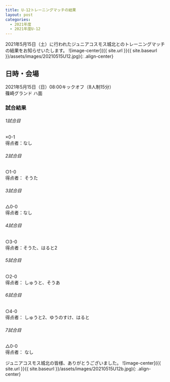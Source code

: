 ```yaml
---
title: U-12トレーニングマッチの結果
layout: post
categories:
  - 2021年度
  - 2021年度U-12
---
```


2021年5月15日（土）に行われたジュニアコスモス城北とのトレーニングマッチの結果をお知らせいたします。
![image-center]({{ site.url }}{{ site.baseurl }}/assets/images/20210515U12.jpg){: .align-center}

## 日時・会場

2021年5月15日（日）08:00キックオフ（8人制15分）  
篠崎グランド ハ面  

### 試合結果

######  1試合目  
×0-1  
得点者：なし

###### 2試合目  
○1-0  
得点者： そうた

######  3試合目  
△0-0  
得点者：なし

######  4試合目  
○3-0    
得点者：そうた、はると2

###### 5試合目  
○2-0      
得点者： しゅうと、そうあ

###### 6試合目  
○4-0    
得点者： しゅうと2、ゆうのすけ、はると

###### 7試合目  
△0-0    
得点者： なし


ジュニアコスモス城北の皆様、ありがとうございました。
![image-center]({{ site.url }}{{ site.baseurl }}/assets/images/20210515U12b.jpg){: .align-center}
